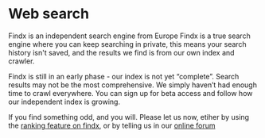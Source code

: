 # Web search

Findx is an independent search engine from Europe
Findx is a true search engine where you can keep searching in private, this means your search history isn't saved, and the results we find is from our own index and crawler.

Findx is still in an early phase - our index is not yet “complete”. Search results may not be the most comprehensive. We simply haven’t had enough time to crawl everywhere. You can sign up for beta access  and follow how our independent index is growing.

If you find something odd, and you will. Please let us now, etiher by using the [ranking feature on findx](/en/helpimprovesearch), or by telling us in our [online forum](https://forum.privacore.com) 
